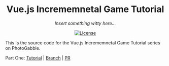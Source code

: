 <h1 align="center">Vue.js Incrememnetal Game Tutorial</h1>
<p align="center"><em>Insert something witty here...</em></p>

<p align="center">
   <a href="LICENSE"><img src="https://img.shields.io/github/license/photogabble/parcel-vue-js-zero-config-project-skeleton.svg" alt="License"></a>
</p>

This is the source code for the Vue.js Incrememnetal Game Tutorial series on PhotoGabble.

Part One: [Tutorial](https://www.photogabble.co.uk/blog/tutorials/build-an-incremental-web-game-with-vue-js/) | [Branch](https://github.com/photogabble/vuejs-incremental-game-tutorial/tree/tutorial-part-1) | [PR](https://github.com/photogabble/vuejs-incremental-game-tutorial/pull/1)